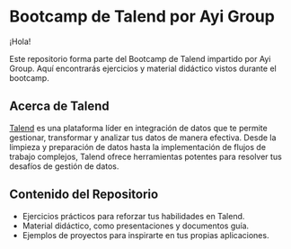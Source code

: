 # Bootcamp de Talend por Ayi Group

¡Hola!

Este repositorio forma parte del Bootcamp de Talend impartido por Ayi Group. Aquí encontrarás ejercicios y material didáctico vistos durante el bootcamp.

## Acerca de Talend

[Talend](https://www.talend.com/) es una plataforma líder en integración de datos que te permite gestionar, transformar y analizar tus datos de manera efectiva. Desde la limpieza y preparación de datos hasta la implementación de flujos de trabajo complejos, Talend ofrece herramientas potentes para resolver tus desafíos de gestión de datos.

## Contenido del Repositorio

- Ejercicios prácticos para reforzar tus habilidades en Talend.
- Material didáctico, como presentaciones y documentos guía.
- Ejemplos de proyectos para inspirarte en tus propias aplicaciones.


